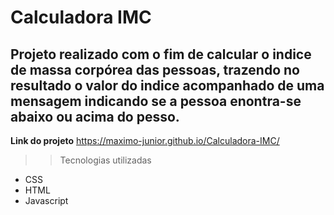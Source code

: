 # Calculadora IMC

## Projeto realizado com o fim de calcular o indice de massa corpórea das pessoas, trazendo no resultado o valor do indice acompanhado de uma mensagem indicando se a pessoa enontra-se abaixo ou acima do pesso.

**Link do projeto** https://maximo-junior.github.io/Calculadora-IMC/

>> Tecnologias utilizadas

- CSS
- HTML
- Javascript
